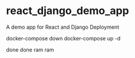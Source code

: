 # react_django_demo_app
A demo app for React and Django Deployment

docker-compose down
docker-compose up -d

done done
ram ram
